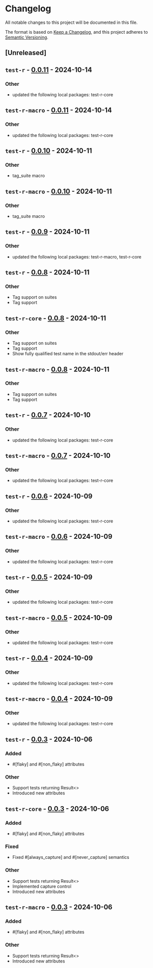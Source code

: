 # Changelog

All notable changes to this project will be documented in this file.

The format is based on [Keep a Changelog](https://keepachangelog.com/en/1.0.0/),
and this project adheres to [Semantic Versioning](https://semver.org/spec/v2.0.0.html).

## [Unreleased]

## `test-r` - [0.0.11](https://github.com/vigoo/test-r/compare/test-r-v0.0.10...test-r-v0.0.11) - 2024-10-14

### Other
- updated the following local packages: test-r-core

## `test-r-macro` - [0.0.11](https://github.com/vigoo/test-r/compare/test-r-macro-v0.0.10...test-r-macro-v0.0.11) - 2024-10-14

### Other
- updated the following local packages: test-r-core

## `test-r` - [0.0.10](https://github.com/vigoo/test-r/compare/test-r-v0.0.9...test-r-v0.0.10) - 2024-10-11

### Other
- tag_suite macro

## `test-r-macro` - [0.0.10](https://github.com/vigoo/test-r/compare/test-r-macro-v0.0.9...test-r-macro-v0.0.10) - 2024-10-11

### Other
- tag_suite macro

## `test-r` - [0.0.9](https://github.com/vigoo/test-r/compare/test-r-v0.0.8...test-r-v0.0.9) - 2024-10-11

### Other
- updated the following local packages: test-r-macro, test-r-core

## `test-r` - [0.0.8](https://github.com/vigoo/test-r/compare/test-r-v0.0.7...test-r-v0.0.8) - 2024-10-11

### Other
- Tag support on suites
- Tag support

## `test-r-core` - [0.0.8](https://github.com/vigoo/test-r/compare/test-r-core-v0.0.7...test-r-core-v0.0.8) - 2024-10-11

### Other
- Tag support on suites
- Tag support
- Show fully qualified test name in the stdout/err header

## `test-r-macro` - [0.0.8](https://github.com/vigoo/test-r/compare/test-r-macro-v0.0.7...test-r-macro-v0.0.8) - 2024-10-11

### Other
- Tag support on suites
- Tag support

## `test-r` - [0.0.7](https://github.com/vigoo/test-r/compare/test-r-v0.0.6...test-r-v0.0.7) - 2024-10-10

### Other
- updated the following local packages: test-r-core

## `test-r-macro` - [0.0.7](https://github.com/vigoo/test-r/compare/test-r-macro-v0.0.6...test-r-macro-v0.0.7) - 2024-10-10

### Other
- updated the following local packages: test-r-core

## `test-r` - [0.0.6](https://github.com/vigoo/test-r/compare/test-r-v0.0.5...test-r-v0.0.6) - 2024-10-09

### Other
- updated the following local packages: test-r-core

## `test-r-macro` - [0.0.6](https://github.com/vigoo/test-r/compare/test-r-macro-v0.0.5...test-r-macro-v0.0.6) - 2024-10-09

### Other
- updated the following local packages: test-r-core

## `test-r` - [0.0.5](https://github.com/vigoo/test-r/compare/test-r-v0.0.4...test-r-v0.0.5) - 2024-10-09

### Other
- updated the following local packages: test-r-core

## `test-r-macro` - [0.0.5](https://github.com/vigoo/test-r/compare/test-r-macro-v0.0.4...test-r-macro-v0.0.5) - 2024-10-09

### Other
- updated the following local packages: test-r-core

## `test-r` - [0.0.4](https://github.com/vigoo/test-r/compare/test-r-v0.0.3...test-r-v0.0.4) - 2024-10-09

### Other
- updated the following local packages: test-r-core

## `test-r-macro` - [0.0.4](https://github.com/vigoo/test-r/compare/test-r-macro-v0.0.3...test-r-macro-v0.0.4) - 2024-10-09

### Other
- updated the following local packages: test-r-core

## `test-r` - [0.0.3](https://github.com/vigoo/test-r/compare/test-r-v0.0.2...test-r-v0.0.3) - 2024-10-06

### Added
- #[flaky] and #[non_flaky] attributes

### Other
- Support tests returning Result<>
- Introduced new attributes

## `test-r-core` - [0.0.3](https://github.com/vigoo/test-r/compare/test-r-core-v0.0.2...test-r-core-v0.0.3) - 2024-10-06

### Added
- #[flaky] and #[non_flaky] attributes

### Fixed
- Fixed #[always_capture] and #[never_capture] semantics

### Other
- Support tests returning Result<>
- Implemented capture control
- Introduced new attributes

## `test-r-macro` - [0.0.3](https://github.com/vigoo/test-r/compare/test-r-macro-v0.0.2...test-r-macro-v0.0.3) - 2024-10-06

### Added
- #[flaky] and #[non_flaky] attributes

### Other
- Support tests returning Result<>
- Introduced new attributes
